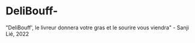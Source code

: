 # DeliBouff-
"DeliBouff', le livreur donnera votre gras et le sourire vous viendra" - Sanji Lié, 2022
